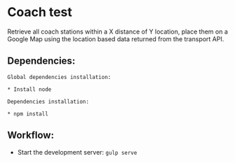
# Coach test

Retrieve all coach stations within a X distance of Y location, place them on a Google Map using the location based data returned from the transport API.

Dependencies:
---

```
Global dependencies installation:

* Install node

Dependencies installation:

* npm install
```

Workflow:
---

* Start the development server: `gulp serve`